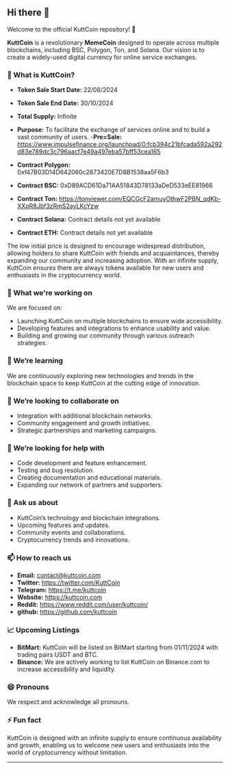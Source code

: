 ## Hi there 👋

Welcome to the official KuttCoin repository! 🚀

**KuttCoin** is a revolutionary **MemeCoin** designed to operate across multiple blockchains, including BSC, Polygon, Ton, and Solana. Our vision is to create a widely-used digital currency for online service exchanges.

### 🌟 What is KuttCoin?

- **Token Sale Start Date:** 22/08/2024
- **Token Sale End Date:** 30/10/2024
- **Total Supply:** Infinite
- **Purpose:** To facilitate the exchange of services online and to build a vast community of users.
-**Pre=Sale:** https://www.impulsefinance.org/launchpad/0:fcb394c21bfcada592a292d83e789dc3c796aacf7e49a497eba57bff53cea165

- **Contract Polygon:** 0xf47B03D14D642060c2873420E7D8B1538aa5F6b3

- **Contract BSC:** 0xD89ACD61Da71AA51843D78133aDeD533eEE81966

- **Contract Ton:** https://tonviewer.com/EQCGcF2amuyOthwF2PBN_qdKb-XXpR8Jbf3zRmS2ayLKcYzw

- **Contract Solana:** Contract details not yet available

- **Contract ETH:** Contract details not yet available

The low initial price is designed to encourage widespread distribution, allowing holders to share KuttCoin with friends and acquaintances, thereby expanding our community and increasing adoption. With an infinite supply, KuttCoin ensures there are always tokens available for new users and enthusiasts in the cryptocurrency world.

### 🔭 What we're working on
We are focused on:
- Launching KuttCoin on multiple blockchains to ensure wide accessibility.
- Developing features and integrations to enhance usability and value.
- Building and growing our community through various outreach strategies.

### 🌱 We’re learning
We are continuously exploring new technologies and trends in the blockchain space to keep KuttCoin at the cutting edge of innovation.

### 👯 We’re looking to collaborate on
- Integration with additional blockchain networks.
- Community engagement and growth initiatives.
- Strategic partnerships and marketing campaigns.

### 🤔 We’re looking for help with
- Code development and feature enhancement.
- Testing and bug resolution.
- Creating documentation and educational materials.
- Expanding our network of partners and supporters.

### 💬 Ask us about
- KuttCoin’s technology and blockchain integrations.
- Upcoming features and updates.
- Community events and collaborations.
- Cryptocurrency trends and innovations.

### 📫 How to reach us
- **Email:** contact@kuttcoin.com
- **Twitter:** https://twitter.com/KuttCoin
- **Telegram:** https://t.me/kuttcoin
- **Website:** https://kuttcoin.com
- **Reddit:** https://www.reddit.com/user/kuttcoin/
- **github:** https://github.com/kuttcoin

### 📈 Upcoming Listings
- **BitMart:** KuttCoin will be listed on BitMart starting from 01/11/2024 with trading pairs USDT and BTC.
- **Binance:** We are actively working to list KuttCoin on Binance.com to increase accessibility and liquidity.

### 😄 Pronouns
We respect and acknowledge all pronouns.

### ⚡ Fun fact
KuttCoin is designed with an infinite supply to ensure continuous availability and growth, enabling us to welcome new users and enthusiasts into the world of cryptocurrency without limitation.

---
